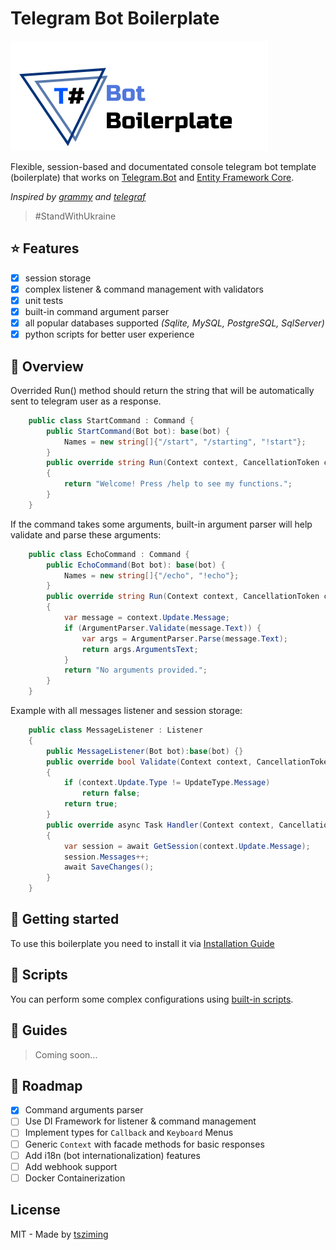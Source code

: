 
# Telegram Bot Boilerplate

![Boilerplate preview](Docs/Preview.jpg)

Flexible, session-based and documentated console telegram bot template (boilerplate) that works on [Telegram.Bot](https://github.com/TelegramBots/Telegram.Bot) and [Entity Framework Core](https://docs.microsoft.com/ef/).

*Inspired by [grammy](https://grammy.dev/) and [telegraf](https://telegraf.js.org/)*

> #StandWithUkraine

## ⭐️ Features

- [x] session storage
- [x] complex listener & command management with validators
- [x] unit tests
- [x] built-in command argument parser
- [x] all popular databases supported *(Sqlite, MySQL, PostgreSQL, SqlServer)*
- [x] python scripts for better user experience

## 👀 Overview

Overrided Run() method should return the string that will be automatically sent to telegram user as a response.

```C#
    public class StartCommand : Command {
        public StartCommand(Bot bot): base(bot) {
            Names = new string[]{"/start", "/starting", "!start"};
        }
        public override string Run(Context context, CancellationToken cancellationToken)
        {
            return "Welcome! Press /help to see my functions.";
        }
    }
```

If the command takes some arguments, built-in argument parser will help validate and parse these arguments:

```C#
    public class EchoCommand : Command {
        public EchoCommand(Bot bot): base(bot) {
            Names = new string[]{"/echo", "!echo"};
        }
        public override string Run(Context context, CancellationToken cancellationToken)
        {
            var message = context.Update.Message;
            if (ArgumentParser.Validate(message.Text)) {
                var args = ArgumentParser.Parse(message.Text);
                return args.ArgumentsText;
            }
            return "No arguments provided.";
        }
    }
```

Example with all messages listener and session storage:

```C#
    public class MessageListener : Listener
    {
        public MessageListener(Bot bot):base(bot) {}
        public override bool Validate(Context context, CancellationToken cancellationToken)
        {
            if (context.Update.Type != UpdateType.Message)
                return false;
            return true;
        }
        public override async Task Handler(Context context, CancellationToken cancellationToken)
        {
            var session = await GetSession(context.Update.Message);
            session.Messages++;
            await SaveChanges();
        }
    }
```

## 🚩 Getting started

To use this boilerplate you need to install it via [Installation Guide](/Docs/installation.md)

## 🔧 Scripts

You can perform some complex configurations using [built-in scripts](/Scripts/README.MD).

## 📕 Guides

> Coming soon...

## 📝 Roadmap

- [x] Command arguments parser
- [ ] Use DI Framework for listener & command management
- [ ] Implement types for `Callback` and `Keyboard` Menus
- [ ] Generic `Context` with facade methods for basic responses
- [ ] Add i18n (bot internationalization) features
- [ ] Add webhook support
- [ ] Docker Containerization

## License

MIT - Made by [tsziming](https://github.com/tsziming)

